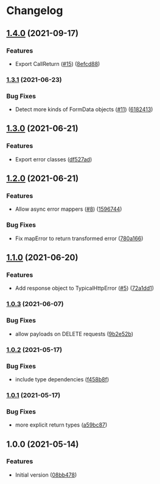 # Changelog

## [1.4.0](https://www.github.com/runeh/typical-fetch/compare/v1.3.1...v1.4.0) (2021-09-17)


### Features

* Export CallReturn ([#15](https://www.github.com/runeh/typical-fetch/issues/15)) ([8efcd88](https://www.github.com/runeh/typical-fetch/commit/8efcd889ab59c5d89c2db8d20e8b200c594ebc30))

### [1.3.1](https://www.github.com/runeh/typical-fetch/compare/v1.3.0...v1.3.1) (2021-06-23)


### Bug Fixes

* Detect more kinds of FormData objects ([#11](https://www.github.com/runeh/typical-fetch/issues/11)) ([6182413](https://www.github.com/runeh/typical-fetch/commit/6182413b0e2a79f32307ab870e98049b4033345a))

## [1.3.0](https://www.github.com/runeh/typical-fetch/compare/v1.2.0...v1.3.0) (2021-06-21)


### Features

* Export error classes ([df527ad](https://www.github.com/runeh/typical-fetch/commit/df527adecd13bcbddb1c1503f3ea0d208d780f5f))

## [1.2.0](https://www.github.com/runeh/typical-fetch/compare/v1.1.0...v1.2.0) (2021-06-21)


### Features

* Allow async error mappers ([#8](https://www.github.com/runeh/typical-fetch/issues/8)) ([1596744](https://www.github.com/runeh/typical-fetch/commit/15967449dd30c79f222f53136c8fcf4f8ad9a796))


### Bug Fixes

* Fix mapError to return transformed error ([780a166](https://www.github.com/runeh/typical-fetch/commit/780a16605498738ca3638f3b3910ebd903f2d98e))

## [1.1.0](https://www.github.com/runeh/typical-fetch/compare/v1.0.3...v1.1.0) (2021-06-20)


### Features

* Add response object to TypicalHttpError ([#5](https://www.github.com/runeh/typical-fetch/issues/5)) ([72a1dd1](https://www.github.com/runeh/typical-fetch/commit/72a1dd16e1dfea8d9fd3f9dc6b38fa461aae5053))

### [1.0.3](https://www.github.com/runeh/typical-fetch/compare/v1.0.2...v1.0.3) (2021-06-07)


### Bug Fixes

* allow payloads on DELETE requests ([9b2e52b](https://www.github.com/runeh/typical-fetch/commit/9b2e52b2f9313e1d4dc61f1f1b5ed46ad246cd03))

### [1.0.2](https://www.github.com/runeh/typical-fetch/compare/v1.0.1...v1.0.2) (2021-05-17)


### Bug Fixes

* include type dependencies ([f458b8f](https://www.github.com/runeh/typical-fetch/commit/f458b8fcb3d85173e21966207cd3ed9c140d7858))

### [1.0.1](https://www.github.com/runeh/typical-fetch/compare/v1.0.0...v1.0.1) (2021-05-17)


### Bug Fixes

* more explicit return types ([a59bc87](https://www.github.com/runeh/typical-fetch/commit/a59bc878b2bcccc18bc5913491e9737b536ca5fc))

## 1.0.0 (2021-05-14)


### Features

* Initial version ([08bb478](https://www.github.com/runeh/typical-fetch/commit/08bb478b2225cb8accf9db5cfdede75d3dbe612a))
